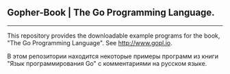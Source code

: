 ## Gopher-Book | The Go Programming Language.
---
This repository provides the downloadable example programs for the book, "The Go Programming Language".
See http://www.gopl.io.

В этом репозитории находится некоторые примеры программ из книги "Язык программирования Go" с комментариями на русском языке.